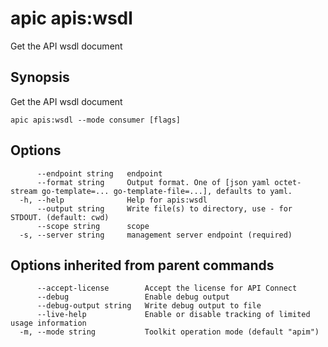 # apic apis:wsdl

Get the API wsdl document

## Synopsis

Get the API wsdl document

```
apic apis:wsdl --mode consumer [flags]
```

## Options

```
      --endpoint string   endpoint
      --format string     Output format. One of [json yaml octet-stream go-template=... go-template-file=...], defaults to yaml.
  -h, --help              Help for apis:wsdl
      --output string     Write file(s) to directory, use - for STDOUT. (default: cwd)
      --scope string      scope
  -s, --server string     management server endpoint (required)
```

## Options inherited from parent commands

```
      --accept-license        Accept the license for API Connect
      --debug                 Enable debug output
      --debug-output string   Write debug output to file
      --live-help             Enable or disable tracking of limited usage information
  -m, --mode string           Toolkit operation mode (default "apim")
```
